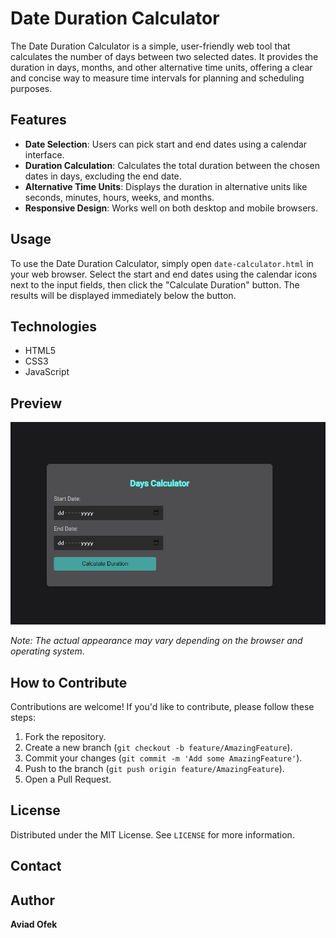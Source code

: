 # Date Duration Calculator

The Date Duration Calculator is a simple, user-friendly web tool that calculates the number of days between two selected dates. It provides the duration in days, months, and other alternative time units, offering a clear and concise way to measure time intervals for planning and scheduling purposes.

## Features

- **Date Selection**: Users can pick start and end dates using a calendar interface.
- **Duration Calculation**: Calculates the total duration between the chosen dates in days, excluding the end date.
- **Alternative Time Units**: Displays the duration in alternative units like seconds, minutes, hours, weeks, and months.
- **Responsive Design**: Works well on both desktop and mobile browsers.

## Usage

To use the Date Duration Calculator, simply open `date-calculator.html` in your web browser. Select the start and end dates using the calendar icons next to the input fields, then click the "Calculate Duration" button. The results will be displayed immediately below the button.

## Technologies

- HTML5
- CSS3
- JavaScript

## Preview

![Date Duration Calculator Preview](preview.jpg)

*Note: The actual appearance may vary depending on the browser and operating system.*

## How to Contribute

Contributions are welcome! If you'd like to contribute, please follow these steps:

1. Fork the repository.
2. Create a new branch (`git checkout -b feature/AmazingFeature`).
3. Commit your changes (`git commit -m 'Add some AmazingFeature'`).
4. Push to the branch (`git push origin feature/AmazingFeature`).
5. Open a Pull Request.

## License

Distributed under the MIT License. See `LICENSE` for more information.

## Contact

## Author

**Aviad Ofek**
